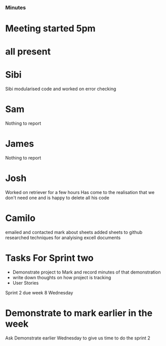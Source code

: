 ### Minutes
# Meeting started 5pm
# all present

# Sibi

Sibi modularised code and worked on error checking

# Sam

Nothing to report

# James

Nothing to report

# Josh

Worked on retriever for a few hours
Has come to the realisation that we don't need one and is happy to delete all his code

# Camilo

emailed and contacted mark about sheets
added sheets to github
researched techniques for analyising excell documents

# Tasks For Sprint two

- Demonstrate project to Mark and record minutes of that demonstration
- write down thoughts on how project is tracking
- User Stories

Sprint 2 due week 8 Wednesday

# Demonstrate to mark earlier in the week

Ask Demonstrate earlier Wednesday to give us time to do the sprint 2





